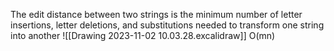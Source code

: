 The edit distance between two strings is the minimum number of letter insertions, letter deletions, and substitutions needed to transform one string into another
![[Drawing 2023-11-02 10.03.28.excalidraw]]
O(mn)
